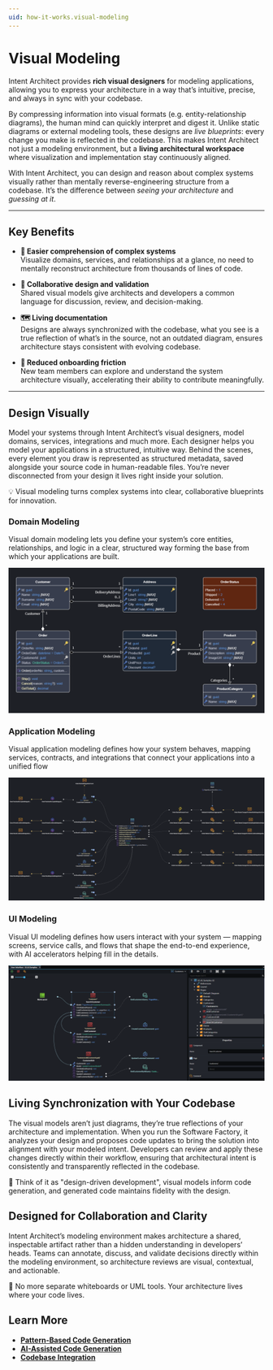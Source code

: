 ```yaml
---
uid: how-it-works.visual-modeling
---
```


# Visual Modeling

Intent Architect provides **rich visual designers** for modeling applications, allowing you to express your architecture in a way that’s intuitive, precise, and always in sync with your codebase.  

By compressing information into visual formats (e.g. entity-relationship diagrams), the human mind can quickly interpret and digest it. Unlike static diagrams or external modeling tools, these designs are *live blueprints*: every change you make is reflected in the codebase. This makes Intent Architect not just a modeling environment, but a **living architectural workspace** where visualization and implementation stay continuously aligned.

With Intent Architect, you can design and reason about complex systems visually rather than mentally reverse-engineering structure from a codebase. It’s the difference between *seeing your architecture* and *guessing at it*.

---

## Key Benefits

- **🧠 Easier comprehension of complex systems**  
  Visualize domains, services, and relationships at a glance, no need to mentally reconstruct architecture from thousands of lines of code.

- **🤝 Collaborative design and validation**  
  Shared visual models give architects and developers a common language for discussion, review, and decision-making.

- **🗺️ Living documentation**  
  Designs are always synchronized with the codebase, what you see is a true reflection of what’s in the source, not an outdated diagram, ensures architecture stays consistent with evolving codebase.

- **🚀 Reduced onboarding friction**  
  New team members can explore and understand the system architecture visually, accelerating their ability to contribute meaningfully.

---

## Design Visually

Model your systems through Intent Architect’s visual designers, model domains, services, integrations and much more.
Each designer helps you model your applications in a structured, intuitive way. Behind the scenes, every element you draw is represented as structured metadata, saved alongside your source code in human-readable files. You’re never disconnected from your design it lives right inside your solution.

💡 Visual modeling turns complex systems into clear, collaborative blueprints for innovation.

### Domain Modeling

Visual domain modeling lets you define your system’s core entities, relationships, and logic in a clear, structured way forming the base from which your applications are built.

![Domain modeling](images/domain-modeling.png)

### Application Modeling

Visual application modeling defines how your system behaves, mapping services, contracts, and integrations that connect your applications into a unified flow

![Application modeling](images/applicaiton-modeling.png)

### UI Modeling

Visual UI modeling defines how users interact with your system — mapping screens, service calls, and flows that shape the end-to-end experience, with AI accelerators helping fill in the details.

![UI Modeling](images/ui-modeling.png)

## Living Synchronization with Your Codebase

The visual models aren’t just diagrams, they’re true reflections of your architecture and implementation.
When you run the Software Factory, it analyzes your design and proposes code updates to bring the solution into alignment with your modeled intent.
Developers can review and apply these changes directly within their workflow, ensuring that architectural intent is consistently and transparently reflected in the codebase.

🔄 Think of it as "design-driven development", visual models inform code generation, and generated code maintains fidelity with the design.

<!-- JOEL Image here Design -> SF -> Review and Apply -> Design  -->

## Designed for Collaboration and Clarity

Intent Architect’s modeling environment makes architecture a shared, inspectable artifact rather than a hidden understanding in developers’ heads.
Teams can annotate, discuss, and validate decisions directly within the modeling environment, so architecture reviews are visual, contextual, and actionable.

👥 No more separate whiteboards or UML tools. Your architecture lives where your code lives.

## Learn More

- **[Pattern-Based Code Generation](xref:how-it-works.deterministic-codegen)**
- **[AI-Assisted Code Generation](xref:how-it-works.non-deterministic-codegen)**
- **[Codebase Integration](xref:how-it-works.codebase-integration)**

